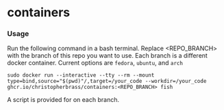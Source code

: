 # containers

### Usage

Run the following command in a bash terminal. Replace <REPO_BRANCH> with the branch of this repo you want to use. Each branch is a different docker container. Current options are `fedora`, `ubuntu`, and `arch`

```
sudo docker run --interactive --tty --rm --mount type=bind,source="$(pwd)"/,target=/your_code --workdir=/your_code ghcr.io/christopherbrass/containers:<REPO_BRANCH> fish
```

A script is provided for on each branch.

